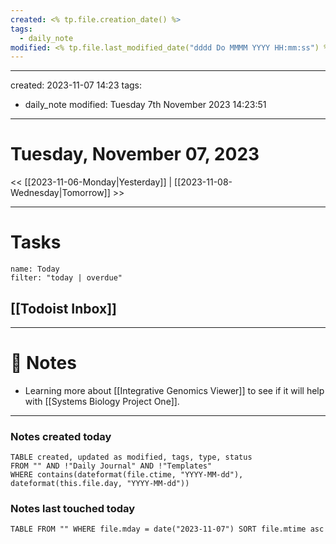 ```yaml
---
created: <% tp.file.creation_date() %>
tags:
  - daily_note
modified: <% tp.file.last_modified_date("dddd Do MMMM YYYY HH:mm:ss") %>
---
```

---
created: 2023-11-07 14:23
tags:
  - daily_note
modified: Tuesday 7th November 2023 14:23:51
---

# Tuesday, November 07, 2023

<< [[2023-11-06-Monday|Yesterday]] | [[2023-11-08-Wednesday|Tomorrow]] >>

---
# Tasks
```todoist
name: Today
filter: "today | overdue"
```

## [[Todoist Inbox]]

---
# 📝 Notes
- Learning more about [[Integrative Genomics Viewer]] to see if it will help with [[Systems Biology Project One]]. 

---
### Notes created today
```dataview
TABLE created, updated as modified, tags, type, status
FROM "" AND !"Daily Journal" AND !"Templates"
WHERE contains(dateformat(file.ctime, "YYYY-MM-dd"), dateformat(this.file.day, "YYYY-MM-dd"))
```

### Notes last touched today
```dataview
TABLE FROM "" WHERE file.mday = date("2023-11-07") SORT file.mtime asc
```

